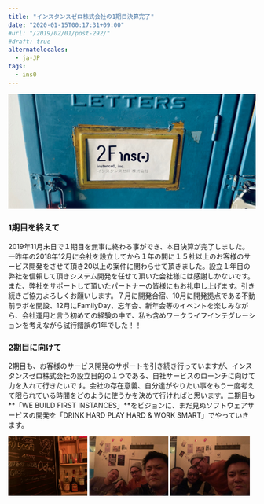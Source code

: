 ```yaml
---
title: "インスタンスゼロ株式会社の1期目決算完了"
date: "2020-01-15T00:17:31+09:00"
#url: "/2019/02/01/post-292/"
#draft: true
alternatelocales:
  - ja-JP
tags:
  - ins0
---
```


<div align="center">
<img src="./settlement001.jpg" width="800px" border="0">
</div>

### 1期目を終えて
2019年11月末日で１期目を無事に終わる事ができ、本日決算が完了しました。
一昨年の2018年12月に会社を設立してから１年の間に１５社以上のお客様のサービス開発をさせて頂き20以上の案件に関わらせて頂きました。設立１年目の弊社を信頼して頂きシステム開発を任せて頂いた会社様には感謝しかないです。また、弊社をサポートして頂いたパートナーの皆様にもお礼申し上げます。引き続きご協力よろしくお願いします。７月に開発合宿、10月に開発拠点である不動前ラボを開設、12月にFamilyDay、忘年会、新年会等のイベントを楽しみながら、会社運用と言う初めての経験の中で、私も含めワークライフインテグレーションを考えながら試行錯誤の1年でした！！



### 2期目に向けて
2期目も、お客様のサービス開発のサポートを引き続き行っていますが、インスタンスゼロ株式会社の設立目的の１つである、自社サービスのローンチに向けて力を入れて行きたいです。会社の存在意義、自分達がやりたい事をもう一度考えて限られている時間をどのように使うかを決めて行ければと思います。二期目も**「WE BUILD FIRST INSTANCES」**をビジョンに、まだ見ぬソフトウェアサービスの開発を「DRINK HARD PLAY HARD & WORK SMART」でやっていきます。




<div align="left">
<img src="./settlement002.jpg" width="32%" border="0">
<img src="./settlement004.jpg" width="32%" border="0">
<img src="./settlement005.jpg" width="32%" border="0">
</div>
